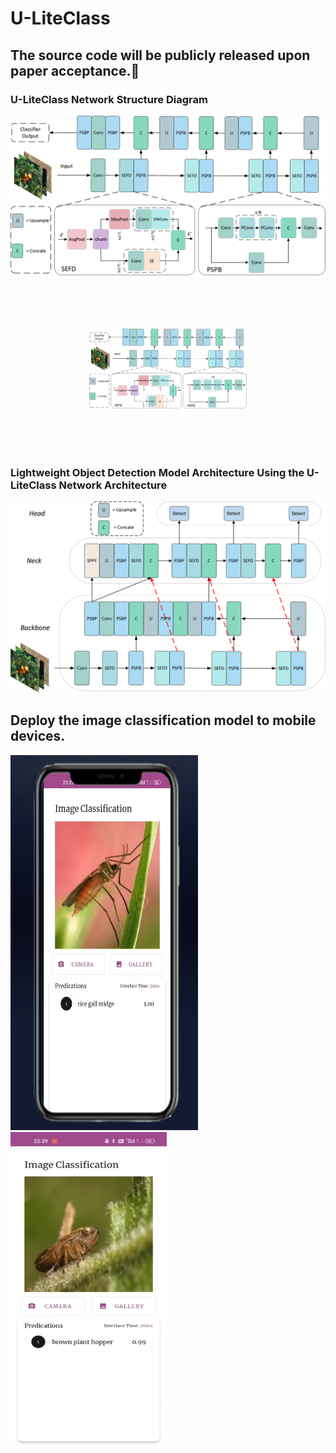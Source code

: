 # U-LiteClass
## The source code will be publicly released upon paper acceptance.🤝
### U-LiteClass Network Structure Diagram
![image](https://github.com/weldingCode/U-LiteClass/blob/main/U-LiteClass.png)

<img src="https://github.com/weldingCode/U-LiteClass/blob/main/U-LiteClass.png" 
     alt="U-LiteClass 网络结构" 
     style="transform: scale(0.5);" />

### Lightweight Object Detection Model Architecture Using the U-LiteClass Network Architecture
![image](https://github.com/weldingCode/U-LiteClass/blob/main/U-LiteClass-Detection.png)

## Deploy the image classification model to mobile devices.

<div style="display: flex; justify-content: center; gap: 20px;">
  <div>
    <img src="https://github.com/weldingCode/U-LiteClass/blob/main/classification.png" width="300" height="600" />
    <img width="250" height="500" alt="demo" src="https://github.com/weldingCode/U-LiteClass/blob/main/video.gif" />
  </div>
</div>
